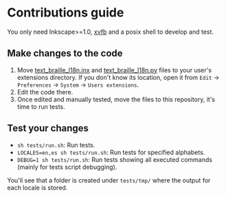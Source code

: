 # Contributions guide

You only need Inkscape>=1.0, [xvfb][xvfb-package] and a posix shell to develop
and test.

## Make changes to the code

1. Move [text_braille_l18n.inx][ext-inx] and [text_braille_l18n.py][ext-py]
 files to your user's extensions directory. If you don't know its location,
 open it from `Edit` -> `Preferences` -> `System` -> `Users extensions`.
1. Edit the code there.
1. Once edited and manually tested, move the files to this repository, it's
 time to run tests.

## Test your changes

- `sh tests/run.sh`: Run tests.
- `LOCALES=en,es sh tests/run.sh`: Run tests for specified alphabets.
- `DEBUG=1 sh tests/run.sh`: Run tests showing all executed commands (mainly
 for tests script debugging).

You'll see that a folder is created under `tests/tmp/` where the output for
each locale is stored.

[xvfb-package]: https://packages.debian.org/es/sid/xvfb
[ext-inx]: https://github.com/mondeja/inkscape-braille-l18n-ext/blob/master/text_braille_l18n.inx
[ext-py]: https://github.com/mondeja/inkscape-braille-l18n-ext/blob/master/text_braille_l18n.py
